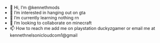 - 👋 Hi, I’m @kennethmods
- 👀 I’m interested in hanging out on gta
- 🌱 I’m currently learning nothing rn
- 💞️ I’m looking to collaborate on minecraft
- 📫 How to reach me add me on playstation duckyzgamer or email me at kennethnelsonicloudcom1@gmail

<!---
kennethmods/kennethmods is a ✨ special ✨ repository because its `README.md` (this file) appears on your GitHub profile.
You can click the Preview link to take a look at your changes.
--->
